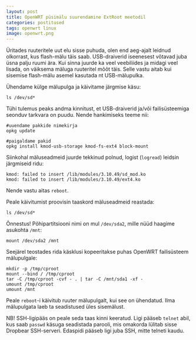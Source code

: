 ```yaml
---
layout: post
title: OpenWRT püsimälu suurendamine ExtRoot meetodil
categories: postitused
tags: openwrt linux
image: openwrt.png
---
```

Üritades ruuteritele uut elu sisse puhuda, olen end aeg-ajalt leidnud olkorrast, kus flash-mälu täis saab. USB-draiverid iseenesest võtavad juba üsna palju ruumi ära. Kui sinna juurde ka veel veebiliides ja midagi veel lisada, on väiksema mäluga ruuteritel mõõt täis. Selle vastu aitab kui sisemise flash-mälu asemel kasutada nt USB-mälupulka.

Ühendame külge mälupulga ja käivitame järgmise käsu:

    ls /dev/sd*

Tühi tulemus peaks andma kinnitust, et USB-draiverid ja/või failisüsteemiga seonduv tarkvara on puudu. Nende hankimiseks teeme nii:

    #uuendame pakkide nimekirja
    opkg update

    #paigaldame pakid
    opkg install kmod-usb-storage kmod-fs-ext4 block-mount

Siinkohal mäluseadmeid juurde tekkinud polnud, logist (`logread`) leidsin järgmiseid ridu:

    kmod: failed to insert /lib/modules/3.10.49/sd_mod.ko
    kmod: failed to insert /lib/modules/3.10.49/ext4.ko

Nende vastu aitas `reboot`.

Peale käivitumist proovisin taaskord mäluseadmeid reastada:

    ls /dev/sd*

Õnnestus! Põhipartitsiooni nimi on mul `/dev/sda2`, mille nüüd haagime asukohta `/mnt`:

    mount /dev/sda2 /mnt

Seejärel teostades rida käsklusi kopeeritakse puhas OpenWRT failisüsteem mälupulgale:

    mkdir -p /tmp/cproot
    mount --bind / /tmp/cproot
    tar -C /tmp/cproot -cvf - . | tar -C /mnt/sda1 -xf -
    umount /tmp/cproot
    umount /mnt

Peale `reboot`-i käivitub ruuter mälupulgalt, kui see on ühendatud. Ilma mälupulgata laeb ta seadistused üles sisemälust.

NB! SSH-ligipääs on peale seda taas kinni keeratud. Ligi pääseb `telnet` abil, kus saab `passwd` käsuga seadistada parooli, mis omakorda lülitab sisse Dropbear SSH-serveri. Edaspidi pääseb ligi juba SSH, mitte telneti kaudu.

